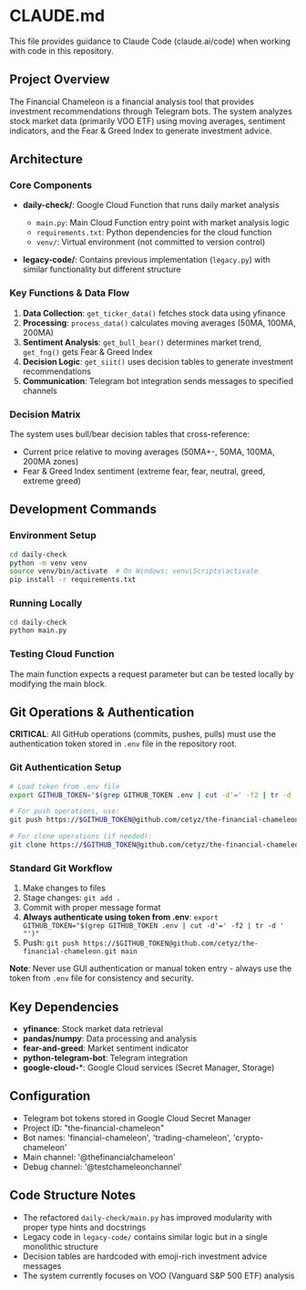 # CLAUDE.md

This file provides guidance to Claude Code (claude.ai/code) when working with code in this repository.

## Project Overview

The Financial Chameleon is a financial analysis tool that provides investment recommendations through Telegram bots. The system analyzes stock market data (primarily VOO ETF) using moving averages, sentiment indicators, and the Fear & Greed Index to generate investment advice.

## Architecture

### Core Components

- **daily-check/**: Google Cloud Function that runs daily market analysis
  - `main.py`: Main Cloud Function entry point with market analysis logic
  - `requirements.txt`: Python dependencies for the cloud function
  - `venv/`: Virtual environment (not committed to version control)

- **legacy-code/**: Contains previous implementation (`legacy.py`) with similar functionality but different structure

### Key Functions & Data Flow

1. **Data Collection**: `get_ticker_data()` fetches stock data using yfinance
2. **Processing**: `process_data()` calculates moving averages (50MA, 100MA, 200MA)
3. **Sentiment Analysis**: `get_bull_bear()` determines market trend, `get_fng()` gets Fear & Greed Index
4. **Decision Logic**: `get_siit()` uses decision tables to generate investment recommendations
5. **Communication**: Telegram bot integration sends messages to specified channels

### Decision Matrix

The system uses bull/bear decision tables that cross-reference:
- Current price relative to moving averages (50MA+-, 50MA, 100MA, 200MA zones)
- Fear & Greed Index sentiment (extreme fear, fear, neutral, greed, extreme greed)

## Development Commands

### Environment Setup
```bash
cd daily-check
python -m venv venv
source venv/bin/activate  # On Windows: venv\Scripts\activate
pip install -r requirements.txt
```

### Running Locally
```bash
cd daily-check
python main.py
```

### Testing Cloud Function
The main function expects a request parameter but can be tested locally by modifying the main block.

## Git Operations & Authentication

**CRITICAL**: All GitHub operations (commits, pushes, pulls) must use the authentication token stored in `.env` file in the repository root.

### Git Authentication Setup
```bash
# Load token from .env file
export GITHUB_TOKEN="$(grep GITHUB_TOKEN .env | cut -d'=' -f2 | tr -d ' "')"

# For push operations, use:
git push https://$GITHUB_TOKEN@github.com/cetyz/the-financial-chameleon.git main

# For clone operations (if needed):
git clone https://$GITHUB_TOKEN@github.com/cetyz/the-financial-chameleon.git
```

### Standard Git Workflow
1. Make changes to files
2. Stage changes: `git add .`
3. Commit with proper message format
4. **Always authenticate using token from .env**: `export GITHUB_TOKEN="$(grep GITHUB_TOKEN .env | cut -d'=' -f2 | tr -d ' "')"`
5. Push: `git push https://$GITHUB_TOKEN@github.com/cetyz/the-financial-chameleon.git main`

**Note**: Never use GUI authentication or manual token entry - always use the token from `.env` file for consistency and security.

## Key Dependencies

- **yfinance**: Stock market data retrieval
- **pandas/numpy**: Data processing and analysis
- **fear-and-greed**: Market sentiment indicator
- **python-telegram-bot**: Telegram integration
- **google-cloud-***: Google Cloud services (Secret Manager, Storage)

## Configuration

- Telegram bot tokens stored in Google Cloud Secret Manager
- Project ID: "the-financial-chameleon"
- Bot names: 'financial-chameleon', 'trading-chameleon', 'crypto-chameleon'
- Main channel: '@thefinancialchameleon'
- Debug channel: '@testchameleonchannel'

## Code Structure Notes

- The refactored `daily-check/main.py` has improved modularity with proper type hints and docstrings
- Legacy code in `legacy-code/` contains similar logic but in a single monolithic structure
- Decision tables are hardcoded with emoji-rich investment advice messages
- The system currently focuses on VOO (Vanguard S&P 500 ETF) analysis